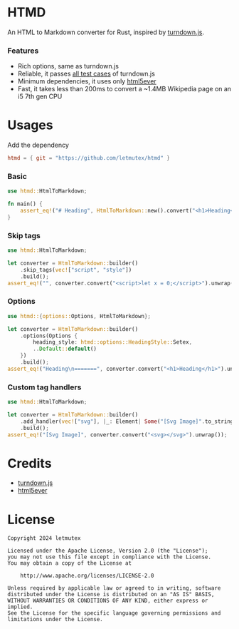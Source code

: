 # HTMD

An HTML to Markdown converter for Rust, inspired by [turndown.js](https://github.com/mixmark-io/turndown).

### Features

- Rich options, same as turndown.js
- Reliable, it passes [all test cases](https://github.com/mixmark-io/turndown/blob/master/test/index.html) of turndown.js
- Minimum dependencies, it uses only [html5ever](https://github.com/servo/html5ever)
- Fast, it takes less than 200ms to convert a ~1.4MB Wikipedia page on an i5 7th gen CPU

# Usages

Add the dependency

```toml
htmd = { git = "https://github.com/letmutex/htmd" }
```

### Basic

```rust
use htmd::HtmlToMarkdown;

fn main() {
    assert_eq!("# Heading", HtmlToMarkdown::new().convert("<h1>Heading</h1>").unwrap());
}
```

### Skip tags

```rust
use htmd::HtmlToMarkdown;

let converter = HtmlToMarkdown::builder()
    .skip_tags(vec!["script", "style"])
    .build();
assert_eq!("", converter.convert("<script>let x = 0;</script>").unwrap());
```

### Options

```rust
use htmd::{options::Options, HtmlToMarkdown};

let converter = HtmlToMarkdown::builder()
    .options(Options {
        heading_style: htmd::options::HeadingStyle::Setex,
        ..Default::default()
    })
    .build();
assert_eq!("Heading\n=======", converter.convert("<h1>Heading</h1>").unwrap());
```

### Custom tag handlers

```rust
use htmd::HtmlToMarkdown;

let converter = HtmlToMarkdown::builder()
    .add_handler(vec!["svg"], |_: Element| Some("[Svg Image]".to_string()))
    .build();
assert_eq!("[Svg Image]", converter.convert("<svg></svg>").unwrap());
```

# Credits

- [turndown.js](https://github.com/mixmark-io/turndown)
- [html5ever](https://github.com/servo/html5ever)

# License

```
Copyright 2024 letmutex

Licensed under the Apache License, Version 2.0 (the "License");
you may not use this file except in compliance with the License.
You may obtain a copy of the License at

    http://www.apache.org/licenses/LICENSE-2.0

Unless required by applicable law or agreed to in writing, software
distributed under the License is distributed on an "AS IS" BASIS,
WITHOUT WARRANTIES OR CONDITIONS OF ANY KIND, either express or implied.
See the License for the specific language governing permissions and
limitations under the License.
```
